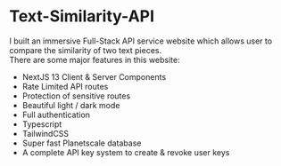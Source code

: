 # Text-Similarity-API
I built an immersive Full-Stack API service website which allows user to compare the similarity of two text pieces.  
There are some major features in this website:  
- NextJS 13 Client & Server Components
- Rate Limited API routes
- Protection of sensitive routes
- Beautiful light / dark mode
- Full authentication
- Typescript
- TailwindCSS
- Super fast Planetscale database
- A complete API key system to create & revoke user keys
